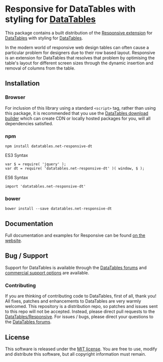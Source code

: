 # Responsive for DataTables with styling for [DataTables](https://datatables.net/)

This package contains a built distribution of the [Responsive extension](https://datatables.net/extensions/Responsive) for [DataTables](https://datatables.net/) with styling for [DataTables](https://datatables.net/).

In the modern world of responsive web design tables can often cause a particular problem for designers due to their row based layout. Responsive is an extension for DataTables that resolves that problem by optimising the table's layout for different screen sizes through the dynamic insertion and removal of columns from the table.


## Installation

### Browser

For inclusion of this library using a standard `<script>` tag, rather than using this package, it is recommended that you use the [DataTables download builder](//datatables.net/download) which can create CDN or locally hosted packages for you, will all dependencies satisfied.

### npm

```
npm install datatables.net-responsive-dt
```

ES3 Syntax
```
var $ = require( 'jquery' );
var dt = require( 'datatables.net-responsive-dt' )( window, $ );
```

ES6 Syntax
```
import 'datatables.net-responsive-dt'
```

### bower

```
bower install --save datatables.net-responsive-dt
```



## Documentation

Full documentation and examples for Responsive can be found [on the website](https://datatables.net/extensions/responsive).


## Bug / Support

Support for DataTables is available through the [DataTables forums](//datatables.net/forums) and [commercial support options](//datatables.net/support) are available.


### Contributing

If you are thinking of contributing code to DataTables, first of all, thank you! All fixes, patches and enhancements to DataTables are very warmly welcomed. This repository is a distribution repo, so patches and issues sent to this repo will not be accepted. Instead, please direct pull requests to the [DataTables/Responsive](http://github.com/DataTables/Responsive). For issues / bugs, please direct your questions to the [DataTables forums](//datatables.net/forums).


## License

This software is released under the [MIT license](//datatables.net/license). You are free to use, modify and distribute this software, but all copyright information must remain.

